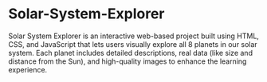# Solar-System-Explorer
Solar System Explorer is an interactive web-based project built using HTML, CSS, and JavaScript that lets users visually explore all 8 planets in our solar system. Each planet includes detailed descriptions, real data (like size and distance from the Sun), and high-quality images to enhance the learning experience.
